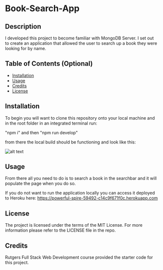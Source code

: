# Book-Search-App

## Description

I developed this project to become familiar with MongoDB Server.  I set out to create an application that allowed the user to search up a book they were looking for by name.

## Table of Contents (Optional)

- [Installation](#installation)
- [Usage](#usage)
- [Credits](#credits)
- [License](#license)

## Installation

To begin you will want to clone this repository onto your local machine and in the root folder in an integrated terminal run:

"npm i" and then "npm run develop"

from there the local build should be functioning and look like this: 

![alt text](assets/images/example-image.png)

## Usage

From there all you need to do is to search a book in the searchbar and it will populate the page when you do so.

If you do not want to run the application locally you can access it deployed to Heroku here: 
https://powerful-spire-59492-c14c9f671f0c.herokuapp.com

## License

The project is licensed under the terms of the MIT License. For more information please refer to the LICENSE file in the repo.

## Credits

Rutgers Full Stack Web Development course provided the starter code for this project.

